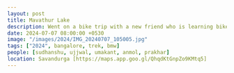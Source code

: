 ```yaml
---
layout: post
title: Mavathur Lake
description: Went on a bike trip with a new friend who is learning bike riding. We explored Mavathur Lake, a serene spot with lush greenery and calm waters.
date: 2024-07-07 08:00:00 +0530
image: "/images/2024/IMG_20240707_105005.jpg"
tags: ["2024", bangalore, trek, bmw]
people: [sudhanshu, ujjwal, umakant, anmol, prakhar]
location: Savandurga [https://maps.app.goo.gl/QhqdKtGnpZo9KMtq5]
---
```

